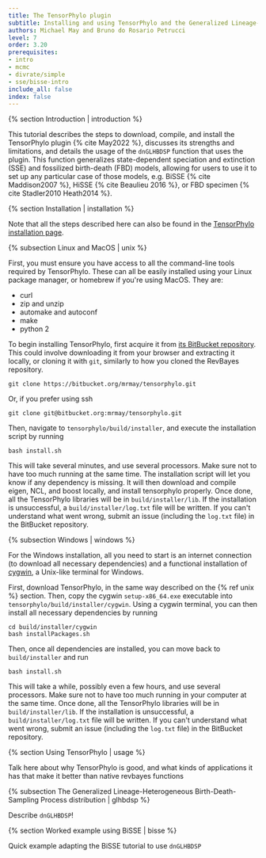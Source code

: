 ```yaml
---
title: The TensorPhylo plugin
subtitle: Installing and using TensorPhylo and the Generalized Lineage-Heterogeneous Birth-Death-Sampling Process
authors: Michael May and Bruno do Rosario Petrucci
level: 7
order: 3.20
prerequisites:
- intro
- mcmc
- divrate/simple
- sse/bisse-intro
include_all: false
index: false
---
```


{% section Introduction | introduction %}

This tutorial describes the steps to download, compile, and install the TensorPhylo plugin {% cite May2022 %}, discusses its strengths and limitations, and
details the usage of the `dnGLHBDSP` function that uses the plugin. This function generalizes state-dependent speciation and extinction (SSE) and fossilized
birth-death (FBD) models, allowing for users to use it to set up any particular case of those models, e.g. BiSSE {% cite Maddison2007 %}, HiSSE {% cite Beaulieu 2016 %},
or FBD specimen {% cite Stadler2010 Heath2014 %}.

{% section Installation | installation %}

Note that all the steps described here can also be found in the 
[TensorPhylo installation page](https://bitbucket.org/mrmay/tensorphylo/src/a1314e61f180bd46a4de529bc6d26c434d1d442a/doc/Install.md).

{% subsection Linux and MacOS | unix %}

First, you must ensure you have access to all the command-line tools required by TensorPhylo. 
These can all be easily installed using your Linux package manager, or homebrew if you're using MacOS. They are:

- curl
- zip and unzip
- automake and autoconf
- make
- python 2

To begin installing TensorPhylo, first acquire it from [its BitBucket repository](https://bitbucket.org/mrmay/tensorphylo/src/master/). This could involve downloading it
from your browser and extracting it locally, or cloning it with `git`, similarly to how you cloned the RevBayes repository.

```
git clone https://bitbucket.org/mrmay/tensorphylo.git
```

Or, if you prefer using ssh

```
git clone git@bitbucket.org:mrmay/tensorphylo.git
```

Then, navigate to `tensorphylo/build/installer`, and execute the installation script by running

```
bash install.sh
```

This will take several minutes, and use several processors. Make sure not to have too much running at the same time.
The installation script will let you know if any dependency is missing. It will then download and compile eigen,
NCL, and boost locally, and install tensorphylo properly. Once done, all the TensorPhylo libraries will be in
`build/installer/lib`. If the installation is unsuccessful, a `build/installer/log.txt` file will be written.
If you can't understand what went wrong, submit an issue (including the `log.txt` file) in the BitBucket repository.

{% subsection Windows | windows %}

For the Windows installation, all you need to start is an internet connection (to download all necessary dependencies) and a functional installation
of [cygwin](https://www.cygwin.com/), a Unix-like terminal for Windows.

First, download TensorPhylo, in the same way described on the {% ref unix %} section. Then, copy the cygwin `setup-x86_64.exe` executable
into `tensorphylo/build/installer/cygwin`. Using a cygwin terminal, you can then install all necessary dependencies by running

```
cd build/installer/cygwin
bash installPackages.sh
```

Then, once all dependencies are installed, you can move back to `build/installer` and run

```
bash install.sh
```

This will take a while, possibly even a few hours, and use several processors. Make sure not to have too much
running in your computer at the same time. Once done, all the TensorPhylo libraries will be in `build/installer/lib`.
If the installation is unsuccessful, a `build/installer/log.txt` file will be written.
If you can't understand what went wrong, submit an issue (including the `log.txt` file) in the BitBucket repository.

{% section Using TensorPhylo | usage %}

Talk here about why TensorPhylo is good, and what kinds of applications it has that make it better than native revbayes functions

{% subsection The Generalized Lineage-Heterogeneous Birth-Death-Sampling Process distribution | glhbdsp %}

Describe `dnGLHBDSP`!

{% section Worked example using BiSSE | bisse %}

Quick example adapting the BiSSE tutorial to use `dnGLHBDSP`
